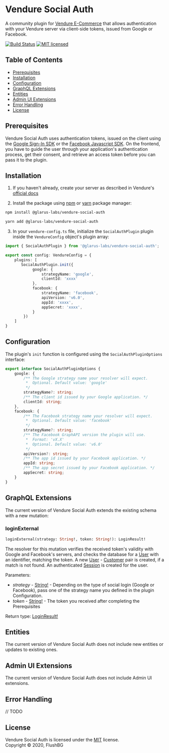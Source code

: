 # Vendure Social Auth

A community plugin for [Vendure E-Commerce](https://www.vendure.io/) that allows authentication with your Vendure server via client-side tokens, issued from Google or Facebook.

[![Build Status](https://travis-ci.com/FlushBG/vendure-social-auth.svg?branch=master)](#)
[![MIT licensed](https://img.shields.io/badge/license-MIT-blue.svg)](#) 

## Table of Contents

* [Prerequisites](#prerequisites)
* [Installation](#installation)
* [Configuration](#configuration)
* [GraphQL Extensions](#graphql-extensions)
* [Entities](#entities)
* [Admin UI Extensions](#admin-ui-extensions)
* [Error Handling](#error-handling)
* [License](#license)

## Prerequisites

Vendure Social Auth uses authentication tokens, issued on the client using the [Google Sign-In SDK](https://developers.google.com/identity/sign-in/web/sign-in) or the [Facebook Javascript SDK](https://developers.facebook.com/docs/javascript/). On the frontend, you have to guide the user through your application's authentication process, get their consent, and retrieve an access token before you can pass it to the plugin.

## Installation
1. If you haven't already, create your server as described in Vendure's [official docs](https://www.vendure.io/docs/getting-started/)

2. Install the package using [npm](https://www.npmjs.com) or [yarn](https://yarnpkg.com) package manager:

```sh
npm install @glarus-labs/vendure-social-auth
```
```sh
yarn add @glarus-labs/vendure-social-auth
```

3. In your `vendure-config.ts` file, initialize the `SocialAuthPlugin` plugin inside the `VendureConfig` object's plugin array:

```typescript
import { SocialAuthPlugin } from '@glarus-labs/vendure-social-auth';

export const config: VendureConfig = {
    plugins: [
       SocialAuthPlugin.init({
            google: {
                strategyName: 'google',
                clientId: 'xxxx'
            },
            facebook: {
                strategyName: 'facebook',
                apiVersion: 'v6.0',
                appId: 'xxxx',
                appSecret: 'xxxx',
            }
        }) 
    ]
}
```

## Configuration
The plugin's `init` function is configured using the `SocialAuthPluginOptions` interface:
```typescript
export interface SocialAuthPluginOptions {
    google: {
        /** The Google strategy name your resolver will expect.
         *  Optional. Default value: 'google'
         */
        strategyName?: string; 
        /** The client id issued by your Google application. */
        clientId: string;
    },
    facebook: {
        /** The Facebook strategy name your resolver will expect.
         *  Optional. Default value: 'facebook'
         */
        strategyName?: string;
        /** The Facebook GraphAPI version the plugin will use.
         *  Format: 'vX.X'
         *  Optional. Default value: 'v6.0'
         */
        apiVersion?: string;
        /** The app id issued by your Facebook application. */
        appId: string;
        /** The app secret issued by your Facebook application. */
        appSecret: string;
    }
}
```

## GraphQL Extensions
The current version of Vendure Social Auth extends the existing schema with a new mutation:

### loginExternal
```graphql
loginExternal(strategy: String!, token: String!): LoginResult!
```
The resolver for this mutation verifies the received token's validity with Google and Facebook's servers, and checks the database for a [User](https://www.vendure.io/docs/typescript-api/entities/user/) with an identifier, matching the token. A new [User](https://www.vendure.io/docs/typescript-api/entities/user/) - [Customer](https://www.vendure.io/docs/typescript-api/entities/customer/) pair is created, if a match is not found. An authenticated [Session](https://www.vendure.io/docs/typescript-api/entities/session/) is created for the user.

Parameters:
* *strategy* - [String!](https://www.vendure.io/docs/graphql-api/shop/object-types/#string) - Depending on the type of social login (Google or Facebook), pass one of the strategy name you defined in the plugin Configuration.
* *token* - [String!](https://www.vendure.io/docs/graphql-api/shop/object-types/#string) - The token you received after completing the Prerequisites

Return type: [LoginResult!](https://www.vendure.io/docs/graphql-api/shop/object-types/#loginresult)

## Entities
The current version of Vendure Social Auth does not include new entities or updates to existing ones.

## Admin UI Extensions
The current version of Vendure Social Auth does not include Admin UI extensions.

## Error Handling
// TODO

## License

Vendure Social Auth is licensed under the [MIT](#) license.  
Copyright &copy; 2020, FlushBG



 

